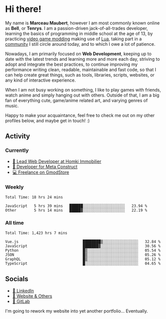 # Hi there!

My name is **Marceau Maubert**, however I am most commonly known online as **Bell**, or **Tenrys**. I am a passion-driven jack-of-all-trades developer, learning the basics of programming in middle school at the age of 13, by practicing [video game modding](https://garrysmod.com) making use of [Lua](https://lua.org), taking part in a [community](https://metastruct.net) I still circle around today, and to which I owe a lot of patience.

Nowadays, I am primarily focused on **Web Development**, keeping up to date with the latest trends and learning more and more each day, striving to adopt  and integrate the best practices, to continue improving my performance writing clean, readable, maintainable and fast code, so that I can help create great things, such as tools, libraries, scripts, websites, or any kind of interactive experience.

When I am not busy working on something, I like to play games with friends, watch anime and simply hanging out with others. Outside of that, I am a big fan of everything cute, game/anime related art, and varying genres of music.

Happy to make your acquaintance, feel free to check me out on my other profiles below, and maybe get in touch! :)

## Activity

### Currently

- [🏢 Lead Web Developer at Homki Immobilier](https://homki-immobilier.com)
- [🎈 Developer for Meta Construct](https://metastruct.net)
- [💻 Freelance on GmodStore](https://www.gmodstore.com/users/Tenrys)

### Weekly
<!--START_SECTION:wakaWeekly-->

```text
Total Time: 18 hrs 24 mins

JavaScript   5 hrs 39 mins   ██████░░░░░░░░░░░░░░░░░░░   23.94 %
Other        5 hrs 14 mins   █████▓░░░░░░░░░░░░░░░░░░░   22.19 %
```

<!--END_SECTION:wakaWeekly-->

### All time
<!--START_SECTION:wakaTotal-->

```text
Total Time: 1,423 hrs 7 mins

Vue.js                             ████████▒░░░░░░░░░░░░░░░░   32.84 %
JavaScript                         ███████▓░░░░░░░░░░░░░░░░░   30.56 %
Python                             █▒░░░░░░░░░░░░░░░░░░░░░░░   05.54 %
JSON                               █▒░░░░░░░░░░░░░░░░░░░░░░░   05.26 %
GraphQL                            █▒░░░░░░░░░░░░░░░░░░░░░░░   05.12 %
TypeScript                         █░░░░░░░░░░░░░░░░░░░░░░░░   04.65 %
```

<!--END_SECTION:wakaTotal-->

## Socials

- [👔 LinkedIn](https://www.linkedin.com/in/marceau-maubert)
- [🔗 Website & Others](https://bell.moe)
- [🦊 GitLab](https://gitlab.com/Tenrys)

I'm going to rework my website into yet another portfolio... Eventually.
